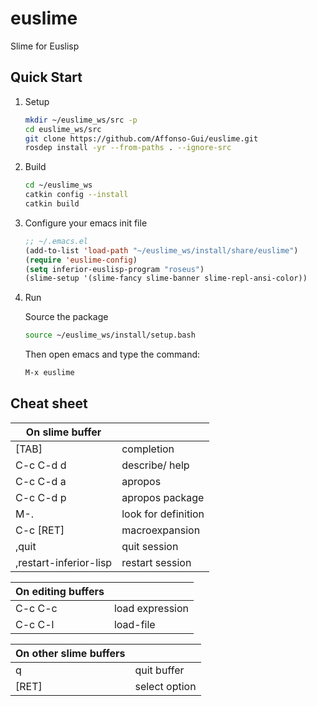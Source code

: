 euslime
=======

Slime for Euslisp


## Quick Start

1. Setup
    ```bash
    mkdir ~/euslime_ws/src -p
    cd euslime_ws/src
    git clone https://github.com/Affonso-Gui/euslime.git
    rosdep install -yr --from-paths . --ignore-src
    ```

1. Build
    ```bash
    cd ~/euslime_ws
    catkin config --install
    catkin build

1. Configure your emacs init file

    ```lisp
    ;; ~/.emacs.el
    (add-to-list 'load-path "~/euslime_ws/install/share/euslime")
    (require 'euslime-config)
    (setq inferior-euslisp-program "roseus")
    (slime-setup '(slime-fancy slime-banner slime-repl-ansi-color))
    ```

1. Run

    Source the package

    ```bash
    source ~/euslime_ws/install/setup.bash
    ```

    Then open emacs and type the command:

    ```bash
    M-x euslime
    ```

## Cheat sheet

| On slime buffer | |
| --- | --- |
| [TAB] | completion |
| C-c C-d d |  describe/ help |
| C-c C-d a |  apropos |
| C-c C-d p |  apropos package |
| M-.  |  look for definition |
| C-c [RET] |  macroexpansion |
| ,quit  |  quit session |
| ,restart-inferior-lisp  |  restart session |

| On editing buffers | |
| --- | --- |
| C-c C-c | load expression |
| C-c C-l | load-file |

| On other slime buffers | |
| --- | --- |
| q | quit buffer |
| [RET] | select option |